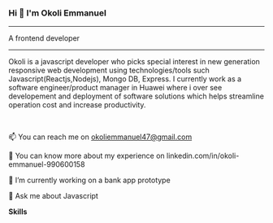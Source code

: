### Hi 👋 I'm Okoli Emmanuel
<hr/>
A frontend developer
<hr/>
<p> Okoli is a javascript developer who picks special interest in new generation responsive web development using technologies/tools such Javascript(Reactjs,Nodejs), Mongo DB, Express. I currently work as a software engineer/product manager in Huawei where i over see developement and deployment of software solutions which helps streamline operation cost and increase productivity.
<p/>
<br>

📫  You can reach me on okoliemmanuel47@gmail.com<br>

📄  You can know more about my experience on linkedin.com/in/okoli-emmanuel-990600158<br>

🔭 I’m currently working on a bank app prototype

💬 Ask me about Javascript

<b>Skills<b/>


<!--
**techoli/techoli** is a ✨ _special_ ✨ repository because its `README.md` (this file) appears on your GitHub profile.

Here are some ideas to get you started:

- 🔭 I’m currently working on ...
- 🌱 I’m currently learning ...
- 👯 I’m looking to collaborate on ...
- 🤔 I’m looking for help with ...
- 💬 Ask me about ...
- 📫 How to reach me: ...
- 😄 Pronouns: ...
- ⚡ Fun fact: ...
-->
